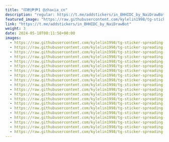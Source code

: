 ```yaml
---
title: "印刷尹尹1 @zhaxia_cn"
description: "regular: https://t.me/addstickers/in_BHHIDC_by_NaiDrawBot"
featured_image: "https://raw.githubusercontent.com/kylelin1998/tg-sticker-spreading-worldwide-images/main/img/32c92229-c7b8-47c0-a31d-5973f7ddb68a.jpg"
link: "https://t.me/addstickers/in_BHHIDC_by_NaiDrawBot"
weight: 3
date: 2024-05-18T08:11:58+08:00
images:
  - https://raw.githubusercontent.com/kylelin1998/tg-sticker-spreading-worldwide-images/main/img/32c92229-c7b8-47c0-a31d-5973f7ddb68a.jpg
  - https://raw.githubusercontent.com/kylelin1998/tg-sticker-spreading-worldwide-images/main/img/5bb9455b-507b-47fe-8bf5-18872212a633.jpg
  - https://raw.githubusercontent.com/kylelin1998/tg-sticker-spreading-worldwide-images/main/img/5d794733-96f2-44da-9ab4-2383a4e1610c.jpg
  - https://raw.githubusercontent.com/kylelin1998/tg-sticker-spreading-worldwide-images/main/img/f37e1e8c-8d94-4eab-b97b-156401b64990.jpg
  - https://raw.githubusercontent.com/kylelin1998/tg-sticker-spreading-worldwide-images/main/img/e99a2806-9eda-4aa2-a092-242f84b8b203.jpg
  - https://raw.githubusercontent.com/kylelin1998/tg-sticker-spreading-worldwide-images/main/img/21b61362-e567-4a19-aa95-55ae3007f305.jpg
  - https://raw.githubusercontent.com/kylelin1998/tg-sticker-spreading-worldwide-images/main/img/7fab658d-da09-4c39-801f-17c4d6b41849.jpg
  - https://raw.githubusercontent.com/kylelin1998/tg-sticker-spreading-worldwide-images/main/img/6c6e918b-a3c3-463d-b828-b720548fb8d9.jpg
  - https://raw.githubusercontent.com/kylelin1998/tg-sticker-spreading-worldwide-images/main/img/40ef0e8d-7995-41fe-a22d-c1ee053af677.jpg
  - https://raw.githubusercontent.com/kylelin1998/tg-sticker-spreading-worldwide-images/main/img/6564362e-402d-40c3-8a3c-2e5faaf7ee17.jpg
  - https://raw.githubusercontent.com/kylelin1998/tg-sticker-spreading-worldwide-images/main/img/6a177297-0c07-41d2-88f3-e90bec3595fa.jpg
  - https://raw.githubusercontent.com/kylelin1998/tg-sticker-spreading-worldwide-images/main/img/ca235299-a91f-49fe-bc4d-b29eb80afe26.jpg
  - https://raw.githubusercontent.com/kylelin1998/tg-sticker-spreading-worldwide-images/main/img/d5090335-1b5d-4487-a7f8-de57b3712d24.jpg
  - https://raw.githubusercontent.com/kylelin1998/tg-sticker-spreading-worldwide-images/main/img/bd5d5176-7067-45e7-888c-692a1dc2202e.jpg
  - https://raw.githubusercontent.com/kylelin1998/tg-sticker-spreading-worldwide-images/main/img/dbf925bb-4620-4ac8-82e1-1f999c4e4ee5.jpg
  - https://raw.githubusercontent.com/kylelin1998/tg-sticker-spreading-worldwide-images/main/img/d0ba3113-030c-476c-86ad-2e4aa1d7a7c0.jpg
  - https://raw.githubusercontent.com/kylelin1998/tg-sticker-spreading-worldwide-images/main/img/5f00f598-e1aa-496c-aebe-1e82a2cf6325.jpg
  - https://raw.githubusercontent.com/kylelin1998/tg-sticker-spreading-worldwide-images/main/img/99912274-fc34-4225-8640-04893d3101b9.jpg
  - https://raw.githubusercontent.com/kylelin1998/tg-sticker-spreading-worldwide-images/main/img/1b57fb32-ae01-404b-8869-9f688f676a53.jpg
  - https://raw.githubusercontent.com/kylelin1998/tg-sticker-spreading-worldwide-images/main/img/e1634e93-d1ad-445a-8f35-f6bb94733ee9.jpg
---
```

